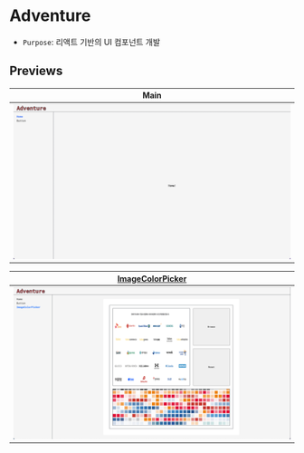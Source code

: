 # Adventure

- `Purpose`: 리액트 기반의 UI 컴포넌트 개발

## Previews

|Main|
|:---:|
|![Main](./screenshots/main.png)|

|[ImageColorPicker](https://github.com/h1tchh1k3r/Adventure/tree/master/src/Components/ImageColorPicker)|
|:---:|
|![ImageColorPicker](./screenshots/imagecolorpicker.png)|


